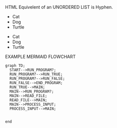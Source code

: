 HTML Equivelent of an UNORDERED LIST is Hyphen.

<UL>
	<LI>Cat</LI>
	<LI>Dog</LI>
	<LI>Turtle</LI>
</UL>

- Cat
- Dog
- Turtle

EXAMPLE MERMAID FLOWCHART
```mermaid
graph TD;
  START-->RUN_PROGRAM?;
  RUN_PROGRAM?-->RUN_TRUE;
  RUN_PROGRAM?-->RUN_FALSE;
  RUN_FALSE-->END_PROGRAM;
  RUN_TRUE-->MAIN;
  MAIN-->RUN_PROGRAM?;
  MAIN-->READ_FILE;
  READ_FILE-->MAIN;
  MAIN-->PROCESS_INPUT;
  PROCESS_INPUT-->MAIN;


end
```
